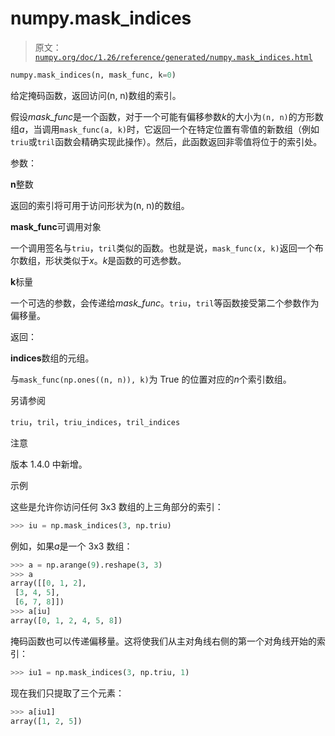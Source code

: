 # numpy.mask_indices

> 原文：[`numpy.org/doc/1.26/reference/generated/numpy.mask_indices.html`](https://numpy.org/doc/1.26/reference/generated/numpy.mask_indices.html)

```py
numpy.mask_indices(n, mask_func, k=0)
```

给定掩码函数，返回访问(n, n)数组的索引。

假设*mask_func*是一个函数，对于一个可能有偏移参数*k*的大小为`(n, n)`的方形数组*a*，当调用`mask_func(a, k)`时，它返回一个在特定位置有零值的新数组（例如`triu`或`tril`函数会精确实现此操作）。然后，此函数返回非零值将位于的索引处。

参数：

**n**整数

返回的索引将可用于访问形状为(n, n)的数组。

**mask_func**可调用对象

一个调用签名与`triu`，`tril`类似的函数。也就是说，`mask_func(x, k)`返回一个布尔数组，形状类似于*x*。*k*是函数的可选参数。

**k**标量

一个可选的参数，会传递给*mask_func*。`triu`，`tril`等函数接受第二个参数作为偏移量。

返回：

**indices**数组的元组。

与`mask_func(np.ones((n, n)), k)`为 True 的位置对应的*n*个索引数组。

另请参阅

`triu`，`tril`，`triu_indices`，`tril_indices`

注意

版本 1.4.0 中新增。

示例

这些是允许你访问任何 3x3 数组的上三角部分的索引：

```py
>>> iu = np.mask_indices(3, np.triu) 
```

例如，如果*a*是一个 3x3 数组：

```py
>>> a = np.arange(9).reshape(3, 3)
>>> a
array([[0, 1, 2],
 [3, 4, 5],
 [6, 7, 8]])
>>> a[iu]
array([0, 1, 2, 4, 5, 8]) 
```

掩码函数也可以传递偏移量。这将使我们从主对角线右侧的第一个对角线开始的索引：

```py
>>> iu1 = np.mask_indices(3, np.triu, 1) 
```

现在我们只提取了三个元素：

```py
>>> a[iu1]
array([1, 2, 5]) 
```
